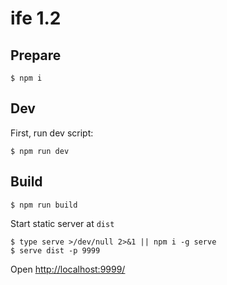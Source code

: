 ife 1.2
===


## Prepare

```
$ npm i
```

## Dev

First, run dev script:

```
$ npm run dev
```


## Build

```
$ npm run build
```

Start static server at `dist`

```
$ type serve >/dev/null 2>&1 || npm i -g serve
$ serve dist -p 9999
```

Open <http://localhost:9999/> 